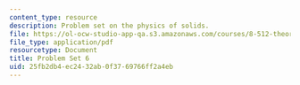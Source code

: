 ```yaml
---
content_type: resource
description: Problem set on the physics of solids.
file: https://ol-ocw-studio-app-qa.s3.amazonaws.com/courses/8-512-theory-of-solids-ii-spring-2009/25fb2db4ec2432ab0f3769766ff2a4eb_MIT8_512s09_pset06.pdf
file_type: application/pdf
resourcetype: Document
title: Problem Set 6
uid: 25fb2db4-ec24-32ab-0f37-69766ff2a4eb
---
```


